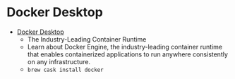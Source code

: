 # Docker Desktop
- [Docker Desktop](https://www.docker.com/community-edition)
  -  The Industry-Leading Container Runtime
  - Learn about Docker Engine, the industry-leading container runtime that enables containerized applications to run anywhere consistently on any infrastructure.
  - `brew cask install docker`
